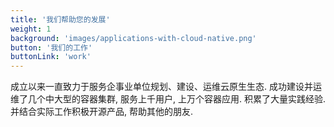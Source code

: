 ```yaml
---
title: '我们帮助您的发展'
weight: 1
background: 'images/applications-with-cloud-native.png'
button: '我们的工作'
buttonLink: 'work'
---
```


成立以来一直致力于服务企事业单位规划、建设、运维云原生生态. 成功建设并运维了几个中大型的容器集群, 服务上千用户, 上万个容器应用. 积累了大量实践经验. 
并结合实际工作积极开源产品, 帮助其他的朋友.